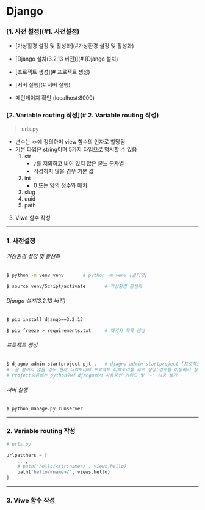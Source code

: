 # Django

### [1. 사전 설정](#1. 사전설정)

- [가상활경 설정 및 활성화](#가상환경 설정 및 활성화)

- [Django 설치(3.2.13 버전)](# [Django 설치)

- [프로젝트 생성](# 프로젝트 생성)
- [서버 실행](# 서버 실행)

- 메인페이지 확인 (localhost:8000)



### [2. Variable routing 작성](# 2. Variable routing 작성)

> urls.py

- 변수는 `<>`에 정의하며 view 함수의 인자로 할당됨
- 기본 타입은 string이며 5가지 타입으로 명시할 수 있음
  1. str 
     - `/`를 지외하고 비어 있지 않은 몯느 문자열
     - 작성하지 않을 경우 기본 값
  2. int
     - 0 또는 양의 정수와 매치
  3. slug
  4. uuid
  5. path



3. Viwe 함수 작성









---

### 1. 사전설정

###### 가상환경 설정 및 활성화

```bash
$ python -m venv venv		# python -m venv [폴더명]

$ source venv/Script/activate		# 가상환경 활성화
```



###### Django 설치(3.2.13 버전)

````bash
$ pip install django==3.2.13

$ pip freeze > requirements.txt		# 패키지 목록 생성
````



###### 프로젝트 생성

```bash
$ djagno-admin startproject pjt .	# djagno-admin startproject [프로젝트이름] .
# .을 붙이지 않을 경우 현재 디렉토리에 프로젝트 디렉토리를 새로 생성(경로를 이동해서 실행)
# Project이름에는 python이나 django에서 사용중인 키워드 및 '-' 사용 불가
```



###### 서버 실행

```bash
$ python manage.py runserver
```



---

### 2. Variable routing 작성

```python
# urls.py

urlpatthers = [
    ...,
    # path('hello/<str:name>/', views.hello)
    path('hello/<name>/', views.hello)
]
```





---

### 3. Viwe 함수 작성